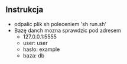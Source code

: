 ## Instrukcja
* odpalic plik sh poleceniem 'sh run.sh'
* Bazę danch mozna sprawdzic pod adresem
    * 127.0.0.1:5555 
    * user: user
    * hasło: example
    * baza: db